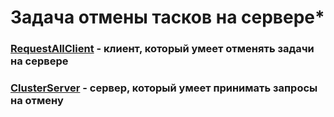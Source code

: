 # Задача отмены тасков на сервере*
### [RequestAllClient](https://github.com/mironov-alexey/ClusterServer/blob/master/ClusterClient/Clients/RequestAllClient.cs) - клиент, который умеет отменять задачи на сервере 
### [ClusterServer](https://github.com/mironov-alexey/ClusterServer/blob/master/ClusterServer/Program.cs#L46) - сервер, который умеет принимать запросы на отмену
